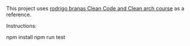 This project uses [rodrigo branas Clean Code and Clean arch course](https://app.branas.io/clean-code-e-clean-architecture) as a reference.

Instructions:

npm install
npm run test
